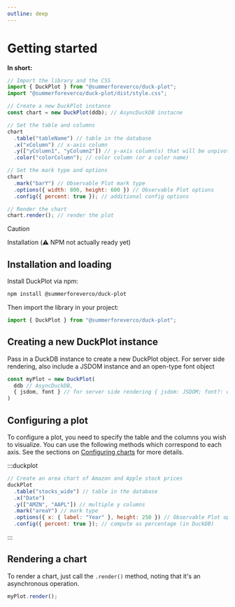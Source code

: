 ```yaml
---
outline: deep
---
```


# Getting started

**In short:**

```javascript
// Import the library and the CSS
import { DuckPlot } from "@summerforeverco/duck-plot";
import "@summerforeverco/duck-plot/dist/style.css";

// Create a new DuckPlot instance
const chart = new DuckPlot(ddb); // AsyncDuckDB instacne

// Set the table and columns
chart
  .table("tableName") // table in the database
  .x("xColumn") // x-axis column
  .y(["yColumn1", "yColumn2"]) // y-axis column(s) that will be unpivoted
  .color("colorColumn"); // color column (or a color name)

// Set the mark type and options
chart
  .mark("barY") // Observable Plot mark type
  .options({ width: 800, height: 600 }) // Observable Plot options
  .config({ percent: true }); // additional config options

// Render the chart
chart.render(); // render the plot
```

> [!CAUTION]
> Installation (⚠️ NPM not actually ready yet)

## Installation and loading

Install DuckPlot via npm:

```bash
npm install @summerforeverco/duck-plot
```

Then import the library in your project:

```javascript
import { DuckPlot } from "@summerforeverco/duck-plot";
```

## Creating a new DuckPlot instance

Pass in a DuckDB instance to create a new DuckPlot object. For server side
rendering, also include a JSDOM instance and an open-type font object

```javascript
const myPlot = new DuckPlot(
  ddb // AsyncDuckDB,
  { jsdom, font } // for server side rendering { jsdom: JSDOM; font?: opentype.Font }
)
```

## Configuring a plot

To configure a plot, you need to specify the table and the columns you wish to
visualize. You can use the following methods which correspond to each axis. See
the sections on [Configuring charts](/configuring-charts) for more details.

:::duckplot

```js
// Create an area chart of Amazon and Apple stock prices
duckPlot
  .table("stocks_wide") // table in the database
  .x("Date")
  .y(["AMZN", "AAPL"]) // multiple y columns
  .mark("areaY") // mark type
  .options({ x: { label: "Year" }, height: 250 }) // Observable Plot options
  .config({ percent: true }); // compute as percentage (in DuckDB)
```

:::

## Rendering a chart

To render a chart, just call the `.render()` method, noting that it's an asynchronous operation.

```javascript
myPlot.render();
```
